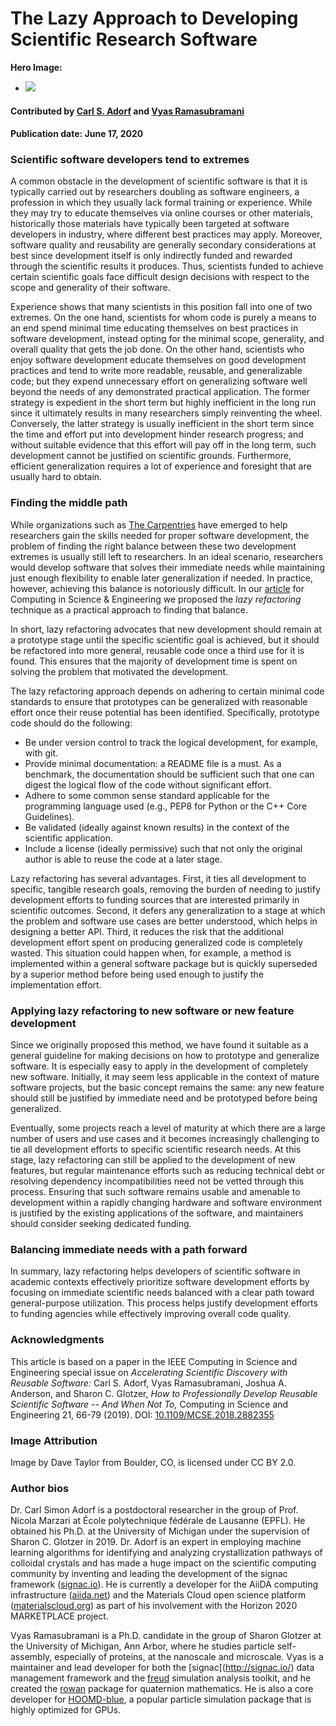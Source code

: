 # The Lazy Approach to Developing Scientific Research Software

**Hero Image:**

 - <img src='https://github.com/betterscientificsoftware/images/raw/master/Blog_0620_YAGNI.jpg' />

#### Contributed by [Carl S. Adorf](https://github.com/csadorf "Carl S. Adorf GitHub Profile") and [Vyas Ramasubramani](https://github.com/vyasr "Vyas Ramasubramani GitHub Profile")

#### Publication date: June 17, 2020

### Scientific software developers tend to extremes

A common obstacle in the development of scientific software is that it
is typically carried out by researchers doubling as software
engineers, a profession in which they usually lack formal training or
experience. While they may try to educate themselves via online
courses or other materials, historically those materials have
typically been targeted at software developers in industry, where
different best practices may apply. Moreover, software quality and
reusability are generally secondary considerations at best since
development itself is only indirectly funded and rewarded through the
scientific results it produces. Thus, scientists funded to
achieve certain scientific goals face difficult design decisions with
respect to the scope and generality of their software.

Experience shows that many scientists in this position fall into one
of two extremes. On the one hand, scientists for whom code is purely a
means to an end spend minimal time educating themselves on best
practices in software development, instead opting for the minimal
scope, generality, and overall quality that gets the job done. On the
other hand, scientists who enjoy software development educate
themselves on good development practices and tend to write more
readable, reusable, and generalizable code; but they expend
unnecessary effort on generalizing software well beyond the needs of
any demonstrated practical application. The former strategy is
expedient in the short term but highly inefficient in the long run
since it ultimately results in many researchers simply reinventing the
wheel. Conversely, the latter strategy is usually inefficient in the
short term since the time and effort put into development hinder
research progress; and without suitable evidence that this effort will
pay off in the long term, such development cannot be justified on
scientific grounds. Furthermore, efficient generalization requires a
lot of experience and foresight that are usually hard to obtain.

### Finding the middle path

While organizations such as [The Carpentries](https://carpentries.org/)
have emerged to help researchers gain the skills needed for proper
software development, the problem of finding the right balance between
these two development extremes is usually still left to
researchers. In an ideal scenario, researchers would develop software
that solves their immediate needs while maintaining just enough
flexibility to enable later generalization if needed. In practice, however,
achieving this balance is notoriously difficult. In our
[article](https://doi.org/10.1109/MCSE.2018.2882355) for Computing in
Science & Engineering we proposed the *lazy refactoring* technique as
a practical approach to finding that balance.

In short, lazy refactoring advocates that new development should
remain at a prototype stage until the specific scientific goal is
achieved, but it should be refactored into more general, reusable code
once a third use for it is found. This ensures that the majority of
development time is spent on solving the problem that motivated the
development.

The lazy refactoring approach depends on adhering to certain minimal code standards to
ensure that prototypes can be generalized with reasonable effort once
their reuse potential has been identified. Specifically, prototype
code should do the following:
* Be under version control to track the logical development, for example,
  with git.
* Provide minimal documentation: a README file is a must. As a
  benchmark, the documentation should be sufficient such that one can digest the logical flow of the code without significant
  effort.
* Adhere to some common sense  standard applicable for the 
  programming language used (e.g., PEP8 for Python or the C++ Core
  Guidelines).
* Be validated (ideally against known results) in the context of the
  scientific application.
* Include a license (ideally permissive) such that not only the
  original author is able to reuse the code at a later stage.

Lazy refactoring has several advantages. First, it ties all
development to specific, tangible research goals, removing the burden
of needing to justify development efforts to funding sources that are
 interested  primarily in scientific outcomes. Second, it defers any
generalization to a stage at which the problem and software use cases
are better understood, which helps in designing a better API. Third,
it reduces the risk that the additional development effort spent on
producing generalized code is completely wasted. This situation could happen
when, for example, a method is implemented within a general software
package  but is quickly superseded by a superior
method before being used enough to justify the implementation effort.

### Applying lazy refactoring  to new software or new feature development

Since we originally proposed this method, we have found it suitable as
a general guideline for making decisions on how to prototype and
generalize software. It is especially easy to apply in the
development of completely new software. Initially, it may seem less
applicable in the context of mature software projects, but the basic
concept remains  the same: any new feature should still be justified by immediate
need and be prototyped before being generalized.

Eventually, some projects reach a level of maturity at which there are
a large number of users and use cases and it becomes increasingly
challenging to tie all development efforts to specific scientific
research needs. At this stage, lazy refactoring can still be applied
to the development of new features, but regular maintenance efforts
such as reducing technical debt or resolving dependency
incompatibilities need not be vetted through this process. Ensuring
that such software remains usable and amenable to development within a
rapidly changing hardware and software environment is justified by the
existing applications of the software, and maintainers should consider
seeking dedicated funding.

### Balancing immediate needs with a path forward
In summary, lazy refactoring helps developers of scientific software
in academic contexts effectively prioritize software development
efforts by focusing on immediate scientific needs balanced with a
clear path toward general-purpose utilization. This process helps
justify development efforts to funding agencies while effectively
improving overall code quality.

### Acknowledgments

This article is based on a paper in the IEEE Computing in Science and
Engineering special issue on *Accelerating Scientific Discovery with
Reusable Software:* Carl S. Adorf, Vyas Ramasubramani, Joshua
A. Anderson, and Sharon C. Glotzer, *How to Professionally Develop
Reusable Scientific Software -- And When Not To,* Computing in Science
and Engineering 21, 66-79 (2019). DOI:
[10.1109/MCSE.2018.2882355](https://doi.org/10.1109/MCSE.2018.2882355)

### Image Attribution
Image by Dave Taylor from Boulder, CO, is licensed under CC BY 2.0.

### Author bios

Dr. Carl Simon Adorf is a postdoctoral researcher in the group of
Prof. Nicola Marzari at École polytechnique fédérale de Lausanne
(EPFL). He obtained his Ph.D. at the University of Michigan under
the supervision of Sharon C. Glotzer in 2019. Dr. Adorf is an expert in
employing machine learning algorithms for identifying and
analyzing crystallization pathways of colloidal crystals and has
made a huge impact on the scientific computing community by inventing
and leading the development of the signac framework ([signac.io](http://signac.io/)). He is
currently a developer for the AiiDA computing infrastructure
([aiida.net](http://aiida.net/)) and the Materials Cloud open science platform
([materialscloud.org](http://materialscloud.org/)) as part of his involvement with the Horizon 2020
MARKETPLACE project.

Vyas Ramasubramani is a Ph.D. candidate in the group of Sharon Glotzer
at the University of Michigan, Ann Arbor, where he studies particle
self-assembly, especially of
proteins, at the nanoscale and microscale. Vyas is a maintainer and lead developer for both the [signac[(http://signac.io/)
data management framework and the [freud](http://freud.readthedocs.io/) simulation analysis toolkit,
and he created the [rowan](https://rowan.readthedocs.io/) package for quaternion mathematics. He is
also a core developer for [HOOMD-blue](http://glotzerlab.engin.umich.edu/hoomd-blue/), a popular particle simulation
package that is highly optimized for GPUs.

<!---
Publish: preview
RSS update: 2020-06-17
Categories: Planning, Development
Topics: Software Engineering, Requirements, Refactoring
Tags: bssw-blog-article
Level: 2
Prerequisites: default
Aggregate: none
--->

